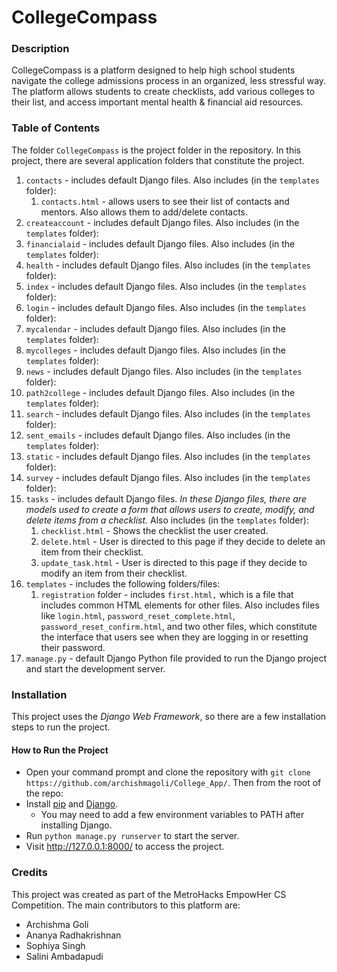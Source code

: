 # CollegeCompass 

### Description
CollegeCompass is a platform designed to help high school students navigate the college admissions process in an organized, less stressful way. The platform allows students to create checklists, add various colleges to their list, and access important mental health & financial aid resources. 

### Table of Contents
The folder ```CollegeCompass``` is the project folder in the repository. In this project, there are several application folders that constitute the project. 
1. ```contacts``` - includes default Django files. Also includes (in the ```templates``` folder):
   1. ```contacts.html``` - allows users to see their list of contacts and mentors. Also allows them to add/delete contacts. 
2. ```createaccount``` - includes default Django files. Also includes (in the ```templates``` folder):
3. ```financialaid``` - includes default Django files. Also includes (in the ```templates``` folder):
4. ```health``` - includes default Django files. Also includes (in the ```templates``` folder):
5. ```index``` - includes default Django files. Also includes (in the ```templates``` folder):
6. ```login``` - includes default Django files. Also includes (in the ```templates``` folder):
7. ```mycalendar``` - includes default Django files. Also includes (in the ```templates``` folder):
8. ```mycolleges``` - includes default Django files. Also includes (in the ```templates``` folder):
9. ```news``` - includes default Django files. Also includes (in the ```templates``` folder):
10. ```path2college``` - includes default Django files. Also includes (in the ```templates``` folder):
11. ```search``` - includes default Django files. Also includes (in the ```templates``` folder):
12. ```sent_emails``` - includes default Django files. Also includes (in the ```templates``` folder):
13. ```static``` - includes default Django files. Also includes (in the ```templates``` folder):
14. ```survey``` - includes default Django files. Also includes (in the ```templates``` folder):
15. ```tasks``` - includes default Django files. *In these Django files, there are models used to create a form that allows users to create, modify, and delete items from a checklist.* Also includes (in the ```templates``` folder):
    1. ```checklist.html``` - Shows the checklist the user created. 
    2. ```delete.html``` - User is directed to this page if they decide to delete an item from their checklist. 
    3. ```update_task.html``` - User is directed to this page if they decide to modify an item from their checklist.
16. ```templates``` - includes the following folders/files:
    1. ```registration``` folder - includes ```first.html,``` which is a file that includes common HTML elements for other files. Also includes files like ```login.html```, ```password_reset_complete.html```, ```password_reset_confirm.html```, and two other files, which constitute the interface that users see when they are logging in or resetting their password.  
17. ```manage.py``` - default Django Python file provided to run the Django project and start the development server. 

### Installation 
This project uses the *Django Web Framework*, so there are a few installation steps to run the project. 

#### How to Run the Project
* Open your command prompt and clone the repository with ```git clone https://github.com/archishmagoli/College_App/```. Then from the root of the repo:
* Install [pip](https://pip.pypa.io/en/stable/installing/) and [Django](https://docs.djangoproject.com/en/3.2/topics/install/). 
  * You may need to add a few environment variables to PATH after installing Django. 
* Run ```python manage.py runserver``` to start the server.
* Visit http://127.0.0.1:8000/ to access the project. 

### Credits
This project was created as part of the MetroHacks EmpowHer CS Competition. The main contributors to this platform are:
* Archishma Goli
* Ananya Radhakrishnan
* Sophiya Singh
* Salini Ambadapudi

